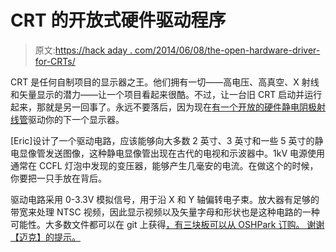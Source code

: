 # CRT 的开放式硬件驱动程序

> 原文:[https://hack aday . com/2014/06/08/the-open-hardware-driver-for-CRTs/](https://hackaday.com/2014/06/08/the-open-hardware-driver-for-crts/)

CRT 是任何自制项目的显示器之王。他们拥有一切——高电压、高真空、X 射线和矢量显示的潜力——让一个项目看起来很酷。不过，让一台旧 CRT 启动并运行起来，那就是另一回事了。永远不要落后，因为现在[有一个开放的硬件静电阴极射线管](http://tubetime.us/?p=183)驱动你的下一个显示器。

[Eric]设计了一个驱动电路，应该能够向大多数 2 英寸、3 英寸和一些 5 英寸的静电显像管发送图像，这种静电显像管出现在古代的电视和示波器中。1kV 电源使用通常在 CCFL 灯泡中发现的变压器，能够产生几毫安的电流。在做这个的时候，你要把一只手放在背后。

驱动电路采用 0-3.3V 模拟信号，用于沿 X 和 Y 轴偏转电子束。放大器有足够的带宽来处理 NTSC 视频，因此显示视频以及矢量字母和形状也是这种电路的一种可能性。大多数文件都可以在 git 上获得[，有三块板可以从 OSHPark 订购。
谢谢【迈克】的提示。](https://github.com/schlae/crt-driver)